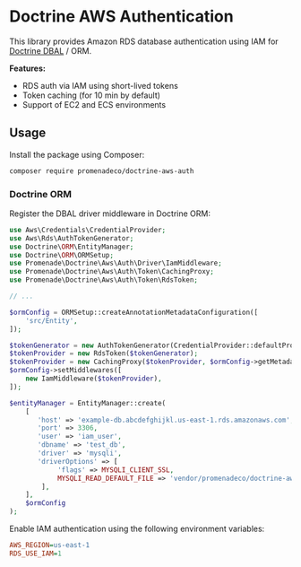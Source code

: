 Doctrine AWS Authentication
===========================

This library provides Amazon RDS database authentication using IAM for [Doctrine DBAL](https://github.com/doctrine/dbal) / ORM.

**Features:**
- RDS auth via IAM using short-lived tokens 
- Token caching (for 10 min by default)
- Support of EC2 and ECS environments

## Usage

Install the package using Composer:
```bash
composer require promenadeco/doctrine-aws-auth
```

### Doctrine ORM

Register the DBAL driver middleware in Doctrine ORM:

```php
use Aws\Credentials\CredentialProvider;
use Aws\Rds\AuthTokenGenerator;
use Doctrine\ORM\EntityManager;
use Doctrine\ORM\ORMSetup;
use Promenade\Doctrine\Aws\Auth\Driver\IamMiddleware;
use Promenade\Doctrine\Aws\Auth\Token\CachingProxy;
use Promenade\Doctrine\Aws\Auth\Token\RdsToken;

// ...

$ormConfig = ORMSetup::createAnnotationMetadataConfiguration([
    'src/Entity',
]);

$tokenGenerator = new AuthTokenGenerator(CredentialProvider::defaultProvider());
$tokenProvider = new RdsToken($tokenGenerator);
$tokenProvider = new CachingProxy($tokenProvider, $ormConfig->getMetadataCache());
$ormConfig->setMiddlewares([
    new IamMiddleware($tokenProvider),
]);

$entityManager = EntityManager::create(
    [
       'host' => 'example-db.abcdefghijkl.us-east-1.rds.amazonaws.com',
       'port' => 3306,
       'user' => 'iam_user',
       'dbname' => 'test_db',
       'driver' => 'mysqli',
       'driverOptions' => [
            'flags' => MYSQLI_CLIENT_SSL,
            MYSQLI_READ_DEFAULT_FILE => 'vendor/promenadeco/doctrine-aws-auth/my.cnf',
        ],
    ],
    $ormConfig
);
```

Enable IAM authentication using the following environment variables:
```ini
AWS_REGION=us-east-1
RDS_USE_IAM=1
```

